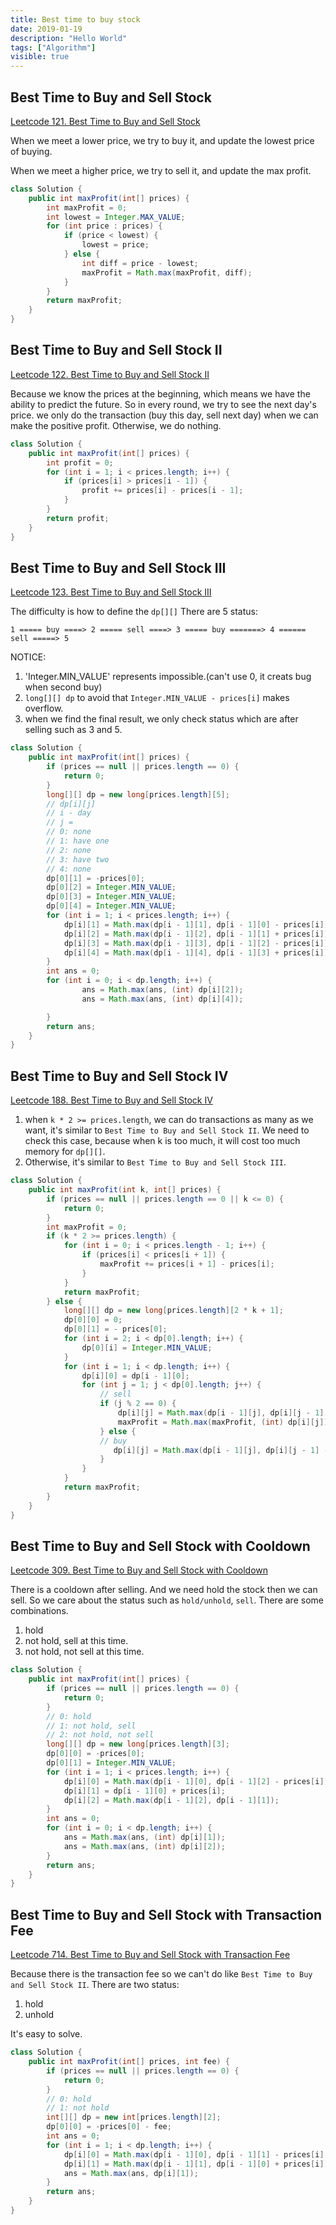 ```yaml
---
title: Best time to buy stock
date: 2019-01-19
description: "Hello World"
tags: ["Algorithm"]
visible: true
---
```


## Best Time to Buy and Sell Stock

[Leetcode 121. Best Time to Buy and Sell Stock](https://leetcode.com/problems/best-time-to-buy-and-sell-stock/)

When we meet a lower price, we try to buy it, and update the lowest price of buying.

When we meet a higher price, we try to sell it, and update the max profit.

```java
class Solution {
    public int maxProfit(int[] prices) {
        int maxProfit = 0;
        int lowest = Integer.MAX_VALUE;
        for (int price : prices) {
            if (price < lowest) {
                lowest = price;
            } else {
                int diff = price - lowest;
                maxProfit = Math.max(maxProfit, diff);
            }
        }
        return maxProfit;
    }
}
```

## Best Time to Buy and Sell Stock II

[Leetcode 122. Best Time to Buy and Sell Stock II](https://leetcode.com/problems/best-time-to-buy-and-sell-stock-ii/)

Because we know the prices at the beginning, which means we have the ability to predict the future. So in every round, we try to see the next day's price. we only do the transaction (buy this day, sell next day) when we can make the positive profit. Otherwise, we do nothing.

```java
class Solution {
    public int maxProfit(int[] prices) {
        int profit = 0;
        for (int i = 1; i < prices.length; i++) {
            if (prices[i] > prices[i - 1]) {
                profit += prices[i] - prices[i - 1];
            }
        }
        return profit;
    }
}
```

## Best Time to Buy and Sell Stock III

[Leetcode 123. Best Time to Buy and Sell Stock III](https://leetcode.com/problems/best-time-to-buy-and-sell-stock-iii/)

The difficulty is how to define the `dp[][]`
There are 5 status:

```
1 ===== buy ====> 2 ===== sell ====> 3 ===== buy =======> 4 ====== sell =====> 5
```

NOTICE:

1. 'Integer.MIN_VALUE' represents impossible.(can't use 0, it creats bug when second buy)
2. `long[][] dp` to avoid that `Integer.MIN_VALUE - prices[i]` makes overflow.
3. when we find the final result, we only check status which are after selling such as 3 and 5.

```java
class Solution {
    public int maxProfit(int[] prices) {
        if (prices == null || prices.length == 0) {
            return 0;
        }
        long[][] dp = new long[prices.length][5];
        // dp[i][j]
        // i - day
        // j =
        // 0: none
        // 1: have one
        // 2: none
        // 3: have two
        // 4: none
        dp[0][1] = -prices[0];
        dp[0][2] = Integer.MIN_VALUE;
        dp[0][3] = Integer.MIN_VALUE;
        dp[0][4] = Integer.MIN_VALUE;
        for (int i = 1; i < prices.length; i++) {
            dp[i][1] = Math.max(dp[i - 1][1], dp[i - 1][0] - prices[i]);
            dp[i][2] = Math.max(dp[i - 1][2], dp[i - 1][1] + prices[i]);
            dp[i][3] = Math.max(dp[i - 1][3], dp[i - 1][2] - prices[i]);
            dp[i][4] = Math.max(dp[i - 1][4], dp[i - 1][3] + prices[i]);
        }
        int ans = 0;
        for (int i = 0; i < dp.length; i++) {
                ans = Math.max(ans, (int) dp[i][2]);
                ans = Math.max(ans, (int) dp[i][4]);

        }
        return ans;
    }
}
```

## Best Time to Buy and Sell Stock IV

[Leetcode 188. Best Time to Buy and Sell Stock IV](https://leetcode.com/problems/best-time-to-buy-and-sell-stock-iv/)

1. when `k * 2 >= prices.length`, we can do transactions as many as we want, it's similar to `Best Time to Buy and Sell Stock II`. We need to check this case, because when k is too much, it will cost too much memory for `dp[][]`.
2. Otherwise, it's similar to `Best Time to Buy and Sell Stock III`.

```java
class Solution {
    public int maxProfit(int k, int[] prices) {
        if (prices == null || prices.length == 0 || k <= 0) {
            return 0;
        }
        int maxProfit = 0;
        if (k * 2 >= prices.length) {
            for (int i = 0; i < prices.length - 1; i++) {
                if (prices[i] < prices[i + 1]) {
                    maxProfit += prices[i + 1] - prices[i];
                }
            }
            return maxProfit;
        } else {
            long[][] dp = new long[prices.length][2 * k + 1];
            dp[0][0] = 0;
            dp[0][1] = - prices[0];
            for (int i = 2; i < dp[0].length; i++) {
                dp[0][i] = Integer.MIN_VALUE;
            }
            for (int i = 1; i < dp.length; i++) {
                dp[i][0] = dp[i - 1][0];
                for (int j = 1; j < dp[0].length; j++) {
                    // sell
                    if (j % 2 == 0) {
                        dp[i][j] = Math.max(dp[i - 1][j], dp[i][j - 1] + prices[i]);
                        maxProfit = Math.max(maxProfit, (int) dp[i][j]);
                    } else {
                    // buy
                       dp[i][j] = Math.max(dp[i - 1][j], dp[i][j - 1] - prices[i]);
                    }
                }
            }
            return maxProfit;
        }
    }
}
```

## Best Time to Buy and Sell Stock with Cooldown

[Leetcode 309. Best Time to Buy and Sell Stock with Cooldown](https://leetcode.com/problems/best-time-to-buy-and-sell-stock-with-cooldown/)

There is a cooldown after selling. And we need hold the stock then we can sell. So we care about the status such as `hold/unhold`, `sell`. There are some combinations.

1. hold
2. not hold, sell at this time.
3. not hold, not sell at this time.

```java
class Solution {
    public int maxProfit(int[] prices) {
        if (prices == null || prices.length == 0) {
            return 0;
        }
        // 0: hold
        // 1: not hold, sell
        // 2: not hold, not sell
        long[][] dp = new long[prices.length][3];
        dp[0][0] = -prices[0];
        dp[0][1] = Integer.MIN_VALUE;
        for (int i = 1; i < prices.length; i++) {
            dp[i][0] = Math.max(dp[i - 1][0], dp[i - 1][2] - prices[i]);
            dp[i][1] = dp[i - 1][0] + prices[i];
            dp[i][2] = Math.max(dp[i - 1][2], dp[i - 1][1]);
        }
        int ans = 0;
        for (int i = 0; i < dp.length; i++) {
            ans = Math.max(ans, (int) dp[i][1]);
            ans = Math.max(ans, (int) dp[i][2]);
        }
        return ans;
    }
}
```

## Best Time to Buy and Sell Stock with Transaction Fee

[Leetcode 714. Best Time to Buy and Sell Stock with Transaction Fee](https://leetcode.com/problems/best-time-to-buy-and-sell-stock-with-transaction-fee/)

Because there is the transaction fee so we can't do like `Best Time to Buy and Sell Stock II`. There are two status:

1. hold
2. unhold

It's easy to solve.

```java
class Solution {
    public int maxProfit(int[] prices, int fee) {
        if (prices == null || prices.length == 0) {
            return 0;
        }
        // 0: hold
        // 1: not hold
        int[][] dp = new int[prices.length][2];
        dp[0][0] = -prices[0] - fee;
        int ans = 0;
        for (int i = 1; i < dp.length; i++) {
            dp[i][0] = Math.max(dp[i - 1][0], dp[i - 1][1] - prices[i] - fee);
            dp[i][1] = Math.max(dp[i - 1][1], dp[i - 1][0] + prices[i]);
            ans = Math.max(ans, dp[i][1]);
        }
        return ans;
    }
}
```
